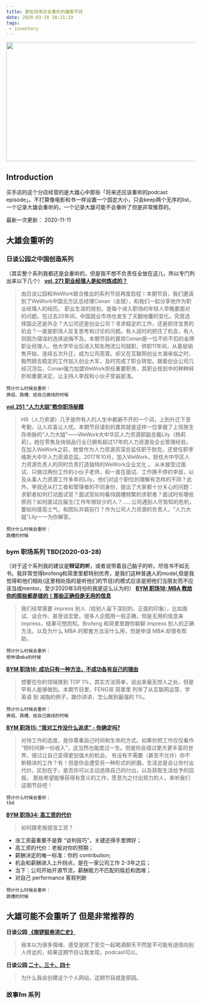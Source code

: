 ```yaml
---
title: 那些将来还会重听的播客节目
date: 2020-03-28 10:21:33
tags: 
 - inventory
---
```


<img src="https://personal-bucket-prod.s3-us-west-2.amazonaws.com/others/podcast.png" width = "600" height = "318"/>

<!-- more -->
## Introduction
买手店的这个分店经营的是大雄心中那些「将来还应该重听的podcast episode」。不打算像电影和书一样设置一个固定大小，只会keep两个无序的list，一个记录大雄会重听的，一个记录大雄可能不会重听了但是非常推荐的。

最新一次更新： 2020-11-11

## 大雄会重听的
### 日谈公园之中国创造系列
（其实整个系列我都还是会重听的，但是我不想不负责任全放在这儿，所以专门列出来以下几个）
**[vol. 271 职业经理人是如何炼成的？](https://podcasts.apple.com/us/podcast/vol-271-%E8%81%8C%E4%B8%9A%E7%BB%8F%E7%90%86%E4%BA%BA%E6%98%AF%E5%A6%82%E4%BD%95%E7%82%BC%E6%88%90%E7%9A%84/id1166949390?i=1000469662745)**
> 由日谈公园和WeWork联合推出的系列节目再度启程！本期节目，我们邀请到了WeWork中国北方区总经理Conan（全斌），和我们一起分享他作为职业经理人的经历。
职业生涯的规划，是每个进入职场的年轻人早晚要面对的问题。在过去20年间，中国就业市场也发生了天翻地覆的变化。究竟选择国企还是外企？大公司还是创业公司？寻求稳定的工作，还是抓住宝贵的机会？一直是职场人反复思考和讨论的问题。有人适时的抓住了机会，有人则因为错误的选择追悔不及。本期节目的嘉宾Conan是一位不折不扣的金牌职业经理人。他大学毕业后进入知名物流公司就职，供职11年间，从基层销售开始，连续五次升迁，成为公司高管。却又在互联网创业大潮来临之时，毅然辞去稳定的工作加入创业大军，及时完成了职业转型。跟着创业公司几经沉浮后，Conan强力加盟WeWork担任重要职务，其职业规划中的种种转折和重要决定，让主持人李叔和小伙子受益匪浅。
```
预计什么时候会重听：
换组、跳槽、给自己画线的时候
```

**[vol.251 “人力大姐”教你职场秘籍](https://podcasts.apple.com/us/podcast/%E6%97%A5%E8%B0%88%E5%85%AC%E5%9B%AD/id1166949390?i=1000460773697)**
> HR（人力资源）几乎是所有人的人生中都避不开的一个词，上到升迁下至考勤，让人欢喜让人忧。本期节目请到的嘉宾就是这样一位掌握了上班族生存命脉的“人力大姐”——WeWork大中华区人力资源部副总裁Lily（杨莉莉）。她在零售及快销品行业已拥有超过17年的人力资源及企业管理经验，在加入WeWork之前，她曾作为人力资源资深总监任职于耐克，还曾任职李维斯大中华人力资源总监。2017年10月，加入WeWork，担任大中华区人力资源负责人的同时负责打造独特的WeWork企业文化 。
从未接受过面试、只做过两份工作的小伙子老师，和一直在面试、工作换不停的李叔，以及从事人力资源工作多年的Lily，他们对这个职位的理解有怎样的不同？此外，李叔还从打工者和管理者的不同身份，提出了大家都十分关心的问题：求职者如何打动面试官？面试官如何看待跳槽频繁的求职者？面试时有哪些原则？如何面试应届生/工作年限较少的人？……公司遇到人尽皆知的危机，要如何提高士气，和团队并肩前行？作为公司人力资源的负责人，“人力大姐”Lily一一为你解答。
```
预计什么时候会重听：
跳槽的时候
```

### bym 职场系列 TBD(2020-03-28)
（对于这个系列我的建议是**辩证的听**，或者说带着自己脑子的听。尽信书不如无书。我非常觉得brofeng和简里里都特别优秀，是我们这种普通人的model,但是我觉得和他们相处(这里相处指的是听他们的节目)的模式应该是把他们当朋友而不应该当成mentor。至少2020年3月份的我是这么认为的）
**[BYM 职场18: MBA 教给你的那些都是错的！那些正确但是无用的信息](https://podcasts.apple.com/us/podcast/bym-%E8%81%8C%E5%9C%BA%E7%B3%BB%E5%88%97/id1481808118?i=1000456646810)**
> 我们经常需要 impress 别人（给别人留下深刻的、正面的印象），比如面试、谈合作、甚至谈恋爱。很多人企图用一些正确，但是无用的信息来 impress，结果可想而知。Brofeng 和简里里跟你聊聊 impress 别人的正确方法，以及为什么 MBA 的那套方法没什么用，但是申请 MBA 却很有帮助。
```
预计什么时候会重听：
想申请mba的时候
```


**[BYM 职场16: 成功只有一种方法，不成功各有自己的理由](https://podcasts.apple.com/us/podcast/bym-%E8%81%8C%E5%9C%BA%E7%B3%BB%E5%88%97/id1481808118?i=1000455344965)**
> 想要在你的领域做到 TOP 1%，其实方法简单，说出来毫无惊人之处，但是罕有人能够做到。本期节目里，FENG哥 简里里 列举了从互联网运营、学英语 到 减脂的例子，跟你讲讲，怎么做到最强的 1%。
```
预计什么时候会重听：
换组、跳槽、给自己画线的时候
```

**[BYM 职场15: “我对工作没什么追求” - 你确定吗?](https://podcasts.apple.com/us/podcast/bym-%E8%81%8C%E5%9C%BA%E7%B3%BB%E5%88%97/id1481808118?i=1000454376184)**
> 对待工作的态度，是你尊重自己时间和生命的方式。如果你把工作仅仅看作 “把时间换一份收入”，这当然也能度过一生。但是你会错过更大更丰富的世界，错过让自己变得更加强大的机会。
有没有不需要（甚至不允许）你不断精进的工作？有！但是你会遭受另一种形式的折磨。生活总是会让你付出代价。区别在于，是否你可以主动选择自己的付出，以及获取生活给予的回报。
那些希望能够获得有意义的工作，愿意为之付出努力的人，来听我们这期节目吧！
```
预计什么时候会重听：
tbd
```

**[BYM 职场34: 高工资的代价](https://podcasts.apple.com/us/podcast/bym-%E8%81%8C%E5%9C%BA%E7%B3%BB%E5%88%97/id1481808118?i=1000468616590)**
> 如何跟老板提涨工资？
- 涨工资最重要不是靠 “谈判技巧”，关键还得手里牌好；
- 高工资的代价：老板对你的预期；
- 薪酬决定的唯一标准：你的 contribution;
- 机会和薪酬进入上升拐点，是在一家公司工作 2-3年之后；
- 当下：公司开始开源节流，薪酬能力不匹配的尴尬和困难；
- 对自己 performance 客观判断
```
预计什么时候会重听：
跳槽的时候
```


## 大雄可能不会重听了 但是非常推荐的

**日谈公园 [《南锣鼓巷消亡史》](https://podcasts.apple.com/au/podcast/vol-234-%E5%8D%97%E9%94%A3%E9%BC%93%E5%B7%B7%E6%B6%88%E4%BA%A1%E5%8F%B2/id1166949390?i=1000452568726)**

> 我本以为很多情绪、感受是除了至交一起喝酒聊天不然是不可能有途径向别人传达的，结果这期节目让我发现，podcast可以。


**日谈公园 [二十、三十、四十](https://podcasts.apple.com/us/podcast/vol-238-%E4%BA%8C%E5%8D%81-%E4%B8%89%E5%8D%81-%E5%9B%9B%E5%8D%81/id1166949390?i=1000455545408)**

> 为什么我会创建这个个人网站，这期节目就是原因。

### 故事fm 系列
